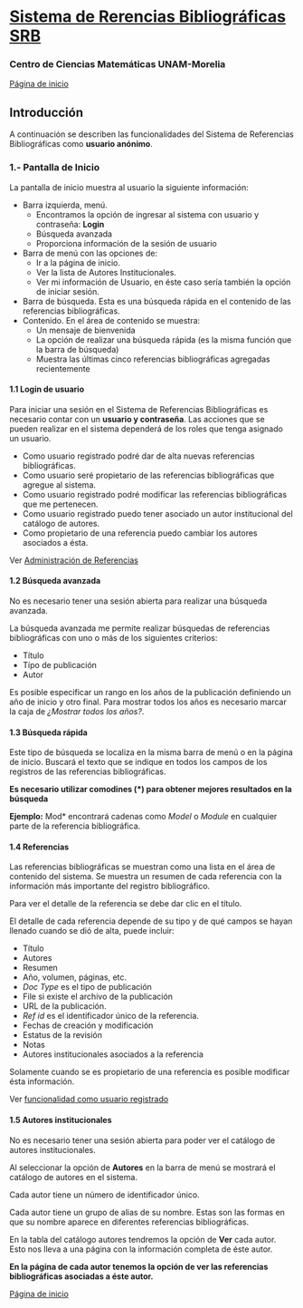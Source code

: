 <a href="http://gaspacho.matmor.unam.mx/SRB/">Sistema de Rerencias Bibliográficas SRB</a>
=======================================

### Centro de Ciencias Matemáticas UNAM-Morelia

[Página de inicio](../doc)

## Introducción

A continuación se describen las funcionalidades del Sistema de Referencias Bibliográficas como **usuario anónimo**.

### 1.- Pantalla de Inicio

La pantalla de inicio muestra al usuario la siguiente información:

* Barra izquierda, menú.
    * Encontramos la opción de ingresar al sistema con usuario y contraseña: **Login**
    * Búsqueda avanzada
    * Proporciona información de la sesión de usuario
* Barra de menú con las opciones de:
    * Ir a la página de inicio.
    * Ver la lista de Autores Institucionales.
    * Ver mi información de Usuario, en éste caso sería también la opción de iniciar sesión.
* Barra de búsqueda. Esta es una búsqueda rápida en el contenido de las referencias bibliográficas.
* Contenido. En el área de contenido se muestra:
    * Un mensaje de bienvenida
    * La opción de realizar una búsqueda rápida (es la misma función que la barra de búsqueda)
    * Muestra las últimas cinco referencias bibliográficas agregadas recientemente

#### 1.1 Login de usuario

Para iniciar una sesión en el Sistema de Referencias Bibliográficas es necesario contar con un **usuario y contraseña**.
Las acciones que se pueden realizar en el sistema dependerá de los roles que tenga asignado un usuario.

* Como usuario registrado podré dar de alta nuevas referencias bibliográficas.
* Como usuario seré propietario de las referencias bibliográficas que agregue al sistema.
* Como usuario registrado podré modificar las referencias bibliográficas que me pertenecen.
* Como usuario registrado puedo tener asociado un autor institucional del catálogo de autores.
* Como propietario de una referencia puedo cambiar los autores asociados a ésta.

Ver [Administración de Referencias](./usuario_registrado.md)

#### 1.2 Búsqueda avanzada

No es necesario tener una sesión abierta para realizar una búsqueda avanzada.

La búsqueda avanzada me permite realizar búsquedas de referencias bibliográficas con uno o más de los siguientes criterios:

* Título
* Típo de publicación
* Autor

Es posible especificar un rango en los años de la publicación definiendo un año de inicio y otro final.
Para mostrar todos los años es necesario marcar la caja de *¿Mostrar todos los años?*.

#### 1.3 Búsqueda rápida

Este tipo de búsqueda se localiza en la misma barra de menú o en la página de inicio. Buscará el texto que se indique en
todos los campos de los registros de las referencias bibliográficas.

**Es necesario utilizar comodines (\*) para obtener mejores resultados en la búsqueda**

**Ejemplo:** Mod\* encontrará cadenas como *Model* o *Module* en cualquier parte de la referencia bibliográfica.

#### 1.4 Referencias

Las referencias bibliográficas se muestran como una lista en el área de contenido del sistema. Se muestra un resumen de cada referencia
con la información más importante del registro bibliográfico.

Para ver el detalle de la referencia se debe dar clic en el título.

El detalle de cada referencia depende de su tipo y de qué campos se hayan llenado cuando se dió de alta, puede incluir:

* Título
* Autores
* Resumen
* Año, volumen, páginas, etc.
* *Doc Type* es el tipo de publicación
* File si existe el archivo de la publicación
* URL de la publicación.
* *Ref id* es el identificador único de la referencia.
* Fechas de creación y modificación
* Estatus de la revisión
* Notas
* Autores institucionales asociados a la referencia

Solamente cuando se es propietario de una referencia es posible modificar ésta información.

Ver [funcionalidad como usuario registrado](./usuario_registrado.md)


#### 1.5 Autores institucionales

No es necesario tener una sesión abierta para poder ver el catálogo de autores institucionales.

Al seleccionar la opción de **Autores** en la barra de menú se mostrará el catálogo de autores en el sistema.

Cada autor tiene un número de identificador único.

Cada autor tiene un grupo de alias de su nombre. Estas son las formas en que su nombre aparece en diferentes referencias
bibliográficas.

En la tabla del catálogo autores tendremos la opción de **Ver** cada autor. Esto nos lleva a una página con la información completa de éste autor.

**En la página de cada autor tenemos la opción de ver las referencias bibliográficas asociadas a éste autor.**


[Página de inicio](../doc)

